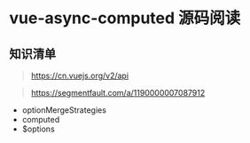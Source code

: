 # vue-async-computed 源码阅读

## 知识清单

> https://cn.vuejs.org/v2/api

> https://segmentfault.com/a/1190000007087912

- optionMergeStrategies
- computed
- $options
